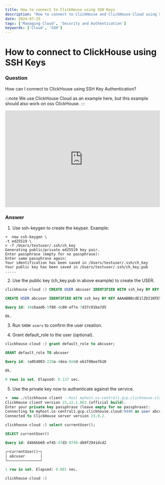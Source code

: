 ```yaml
---
title: How to connect to ClickHouse using SSH Keys
description: "How to connect to ClickHouse and ClickHouse Cloud using SSH Keys"
date: 2024-07-25
tags: ['Managing Cloud', 'Security and Authentication']
keywords: ['Cloud', 'SSH']
---
```


# How to connect to ClickHouse using SSH Keys

### Question

How can I connect to ClickHouse using SSH Key Authentication?

<!-- truncate -->

:::note
We use ClickHouse Cloud as an example here, but this example should also work on oss ClickHouse.
:::

<iframe width="100%" height="315" src="https://www.youtube.com/embed/Rhe-kUyrFUE?si=JgcAusW1TcEyRqPr" title="YouTube video player" frameborder="0" allow="accelerometer; autoplay; clipboard-write; encrypted-media; gyroscope; picture-in-picture; web-share" referrerpolicy="strict-origin-when-cross-origin" allowfullscreen></iframe>

### Answer

1) Use ssh-keygen to create the keypair. Example: 

```
➜  new ssh-keygen \
-t ed25519 \
> -f /Users/testuser/.ssh/ch_key
Generating public/private ed25519 key pair.
Enter passphrase (empty for no passphrase):
Enter same passphrase again:
Your identification has been saved in /Users/testuser/.ssh/ch_key
Your public key has been saved in /Users/testuser/.ssh/ch_key.pub
.....
```

2) Use the public key (ch_key.pub in above example) to create the USER.

```sql
clickhouse-cloud :) CREATE USER abcuser IDENTIFIED WITH ssh_key BY KEY 'AAAABBBcdE1lZDI1NTE5AAAAIISdl4CrGM8mckXBUXLjL3ef9XwnycDWEvBPu3toB40m' TYPE 'ssh-ed25519';

CREATE USER abcuser IDENTIFIED WITH ssh_key BY KEY AAAABBBcdE1lZDI1NTE5AAAAIISdl4CrGM8mckXBUXLjL3ef9XwnycDWEvBPu3toB40m TYPE `ssh-ed25519`

Query id: 34c6aad6-5f88-4c80-af7a-7d37c91ba7d5

Ok.
```


3) Run `SHOW users` to confirm the user creation. 

4) Grant default_role to the user (optional).

```sql
clickhouse-cloud :) grant default_role to abcuser;

GRANT default_role TO abcuser

Query id: 4a054003-220a-4dea-8e8d-eb1f08ee7b10

Ok.

0 rows in set. Elapsed: 0.137 sec.
```

5) Use the private key now to authenticate against the service.

```sql
➜  new ./clickhouse client --host myhost.us-central1.gcp.clickhouse.cloud --secure --user abcuser --ssh-key-file '/Users/testuser/.ssh/ch_key'
ClickHouse client version 23.12.1.863 (official build).
Enter your private key passphrase (leave empty for no passphrase):
Connecting to myhost.us-central1.gcp.clickhouse.cloud:9440 as user abcuser.
Connected to ClickHouse server version 23.9.2.

clickhouse-cloud :) select currentUser();

SELECT currentUser()

Query id: d4b6bb60-ef45-47d3-8740-db9f2941dcd2

┌─currentUser()─┐
│ abcuser       │
└───────────────┘

1 row in set. Elapsed: 0.001 sec.

clickhouse-cloud :)
```

